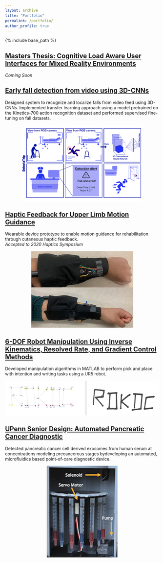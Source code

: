 ```yaml
---
layout: archive
title: "Portfolio"
permalink: /portfolio/
author_profile: true
---
```

{% include base_path %}

## [Masters Thesis: Cognitive Load Aware User Interfaces for Mixed Reality Environments](/portfolio/mastersThesis)
*Coming Soon*

## [Early fall detection from video using 3D-CNNs](/portfolio/fallDetection)
Designed system to recognize and localize falls from video feed using 3D-CNNs. Implemented transfer learning approach using a model pretrained on the Kinetics-700 action recognition dataset and performed supervised fine-tuning on fall datasets.          

<div align="center">
  <img src='/images/dl2020/dl2020_storyBoard.png' width="400px"/>
</div>

## [Haptic Feedback for Upper Limb Motion Guidance](/portfolio/hapticGuidance)
Wearable device prototype to enable motion guidance for rehabilitation through cutaneous haptic feedback.          
*Accepted to 2020 Haptics Symposium*
<div align="center">      
  <img src='/images/haptic.png'>
</div>

## [6-DOF Robot Manipulation Using Inverse Kinematics, Resolved Rate, and Gradient Control Methods](/portfolio/rdkdc)
Developed manipulation algorithms in MATLAB to perform pick and place with intention and writing tasks using a UR5 robot.          
<div align="center">      
  <img src='/images/rdkdc.png'>
</div>

## [UPenn Senior Design: Automated Pancreatic Cancer Diagnostic](/portfolio/UPennSeniorDesign)
Detected pancreatic cancer cell derived exosomes from human serum at concentrations modeling precancerous stages bydeveloping an automated, microfluidics based point-of-care diagnostic device. 
<div align="center">      
  <img src='/images/seniorDesign/inside.png'>
</div>
